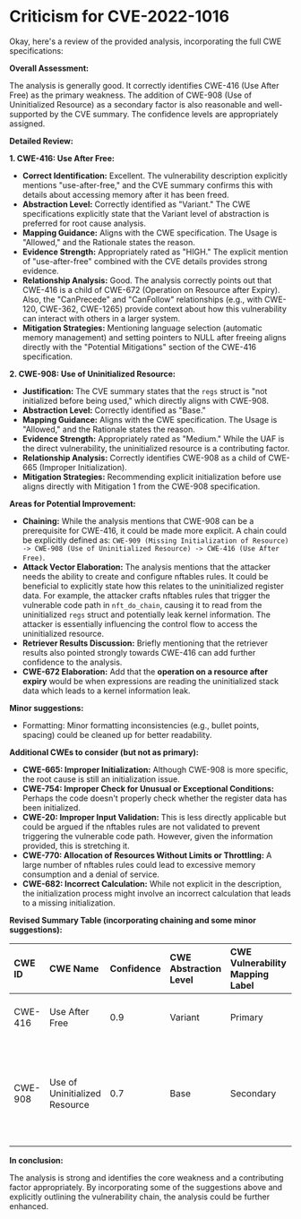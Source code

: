 # Criticism for CVE-2022-1016

Okay, here's a review of the provided analysis, incorporating the full CWE specifications:

**Overall Assessment:**

The analysis is generally good. It correctly identifies CWE-416 (Use After Free) as the primary weakness. The addition of CWE-908 (Use of Uninitialized Resource) as a secondary factor is also reasonable and well-supported by the CVE summary. The confidence levels are appropriately assigned.

**Detailed Review:**

**1. CWE-416: Use After Free:**

*   **Correct Identification:** Excellent. The vulnerability description explicitly mentions "use-after-free," and the CVE summary confirms this with details about accessing memory after it has been freed.
*   **Abstraction Level:** Correctly identified as "Variant." The CWE specifications explicitly state that the Variant level of abstraction is preferred for root cause analysis.
*   **Mapping Guidance:** Aligns with the CWE specification.  The Usage is "Allowed," and the Rationale states the reason.
*   **Evidence Strength:** Appropriately rated as "HIGH." The explicit mention of "use-after-free" combined with the CVE details provides strong evidence.
*   **Relationship Analysis:** Good. The analysis correctly points out that CWE-416 is a child of CWE-672 (Operation on Resource after Expiry).  Also, the "CanPrecede" and "CanFollow" relationships (e.g., with CWE-120, CWE-362, CWE-1265) provide context about how this vulnerability can interact with others in a larger system.
*   **Mitigation Strategies:** Mentioning language selection (automatic memory management) and setting pointers to NULL after freeing aligns directly with the "Potential Mitigations" section of the CWE-416 specification.

**2. CWE-908: Use of Uninitialized Resource:**

*   **Justification:** The CVE summary states that the `regs` struct is "not initialized before being used," which directly aligns with CWE-908.
*   **Abstraction Level:** Correctly identified as "Base."
*   **Mapping Guidance:**  Aligns with the CWE specification.  The Usage is "Allowed," and the Rationale states the reason.
*   **Evidence Strength:** Appropriately rated as "Medium." While the UAF is the direct vulnerability, the uninitialized resource is a contributing factor.
*   **Relationship Analysis:** Correctly identifies CWE-908 as a child of CWE-665 (Improper Initialization).
*   **Mitigation Strategies:** Recommending explicit initialization before use aligns directly with Mitigation 1 from the CWE-908 specification.

**Areas for Potential Improvement:**

*   **Chaining:** While the analysis mentions that CWE-908 can be a prerequisite for CWE-416, it could be made more explicit. A chain could be explicitly defined as: `CWE-909 (Missing Initialization of Resource) -> CWE-908 (Use of Uninitialized Resource) -> CWE-416 (Use After Free)`.
*   **Attack Vector Elaboration:** The analysis mentions that the attacker needs the ability to create and configure nftables rules. It could be beneficial to explicitly state how this relates to the uninitialized register data. For example, the attacker crafts nftables rules that trigger the vulnerable code path in `nft_do_chain`, causing it to read from the uninitialized `regs` struct and potentially leak kernel information. The attacker is essentially influencing the control flow to access the uninitialized resource.
*   **Retriever Results Discussion:** Briefly mentioning that the retriever results also pointed strongly towards CWE-416 can add further confidence to the analysis.
*   **CWE-672 Elaboration:** Add that the **operation on a resource after expiry** would be when expressions are reading the uninitialized stack data which leads to a kernel information leak.

**Minor suggestions:**

*   Formatting: Minor formatting inconsistencies (e.g., bullet points, spacing) could be cleaned up for better readability.

**Additional CWEs to consider (but not as primary):**

*   **CWE-665: Improper Initialization:** Although CWE-908 is more specific, the root cause is still an initialization issue.
*   **CWE-754: Improper Check for Unusual or Exceptional Conditions:** Perhaps the code doesn't properly check whether the register data has been initialized.
*   **CWE-20: Improper Input Validation:** This is less directly applicable but could be argued if the nftables rules are not validated to prevent triggering the vulnerable code path. However, given the information provided, this is stretching it.
*   **CWE-770: Allocation of Resources Without Limits or Throttling:** A large number of nftables rules could lead to excessive memory consumption and a denial of service.
*   **CWE-682: Incorrect Calculation:** While not explicit in the description, the initialization process might involve an incorrect calculation that leads to a missing initialization.

**Revised Summary Table (incorporating chaining and some minor suggestions):**

| CWE ID   | CWE Name                     | Confidence | CWE Abstraction Level | CWE Vulnerability Mapping Label | CWE-Vulnerability Mapping Notes                                                                                             |
| :------- | :----------------------------- | :--------- | :-------------------- | :------------------------------ | :--------------------------------------------------------------------------------------------------------------------------- |
| CWE-416  | Use After Free               | 0.9        | Variant               | Primary                         |  Allowed. Operation on uninitialized stack data                                                                             |
| CWE-908  | Use of Uninitialized Resource | 0.7        | Base                  | Secondary                       |  Allowed. Contributing factor; uninitialized `regs` struct.  (CWE-909 -> CWE-908 -> CWE-416)                                        |

**In conclusion:**

The analysis is strong and identifies the core weakness and a contributing factor appropriately. By incorporating some of the suggestions above and explicitly outlining the vulnerability chain, the analysis could be further enhanced.